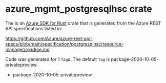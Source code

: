 # azure_mgmt_postgresqlhsc crate

The is an [Azure SDK for Rust](https://github.com/Azure/azure-sdk-for-rust) crate that is generated from the Azure REST API specifications listed in:

https://github.com/Azure/azure-rest-api-specs/blob/main/specification/postgresqlhsc/resource-manager/readme.md

Code was generated for 1 `Tag`s. The default `Tag` is package-2020-10-05-privatepreview.


- package-2020-10-05-privatepreview